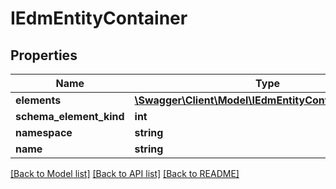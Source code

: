 # IEdmEntityContainer

## Properties
Name | Type | Description | Notes
------------ | ------------- | ------------- | -------------
**elements** | [**\Swagger\Client\Model\IEdmEntityContainerElement[]**](IEdmEntityContainerElement.md) |  | [optional] 
**schema_element_kind** | **int** |  | [optional] 
**namespace** | **string** |  | [optional] 
**name** | **string** |  | [optional] 

[[Back to Model list]](../../README.md#documentation-for-models) [[Back to API list]](../../README.md#documentation-for-api-endpoints) [[Back to README]](../../README.md)

